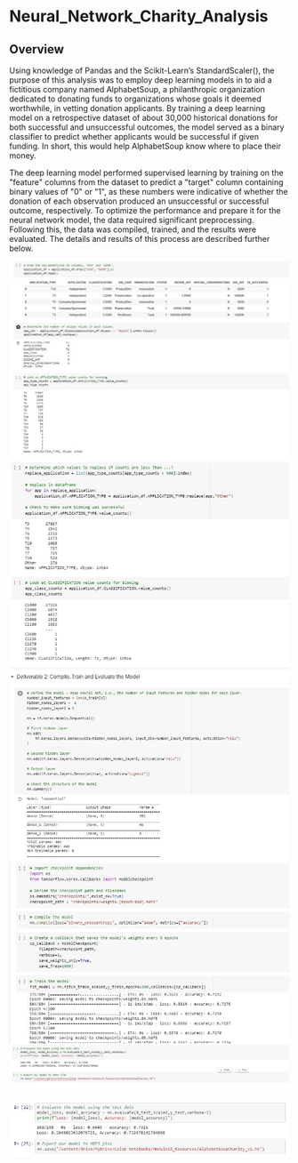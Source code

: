 # Neural_Network_Charity_Analysis
## Overview
Using knowledge of Pandas and the Scikit-Learn’s StandardScaler(), the purpose of this analysis was to employ deep learning models in to aid a fictitious company named AlphabetSoup, a philanthropic organization dedicated to donating funds to organizations whose goals it deemed worthwhile, in vetting donation applicants. By training a deep learning model on a retrospective dataset of about 30,000 historical donations for both successful and unsuccessful outcomes, the model served as a binary classifier to predict whether applicants would be successful if given funding. In short, this would help AlphabetSoup know where to place their money.

The deep learning model performed supervised learning by training on the "feature" columns from the dataset to predict a "target" column containing binary values of "0" or "1", as these numbers were indicative of whether the donation of each observation produced an unsuccessful or successful outcome, respectively. To optimize the performance and prepare it for the neural network model, the data required significant preprocessing. Following this, the data was compiled, trained, and the results were evaluated. The details and results of this process are described further below.

![Resources/deliverable1_1.jpg](Resources/deliverable1_1.jpg)
![Resources/deliverable1_2.jpg](Resources/deliverable1_2.jpg)
![Resources/deliverable2_1.jpg](Resources/deliverable2_1.jpg)
![Resources/deliverable2_2.jpg](Resources/deliverable2_2.jpg)
![Resources/deliverable2_3.jpg](Resources/deliverable2_3.jpg)


![Resources/AlphabetSoupCharity_OPTIMIZATION_v2_Accuracy.jpg](Resources/AlphabetSoupCharity_OPTIMIZATION_v2_Accuracy.jpg)
